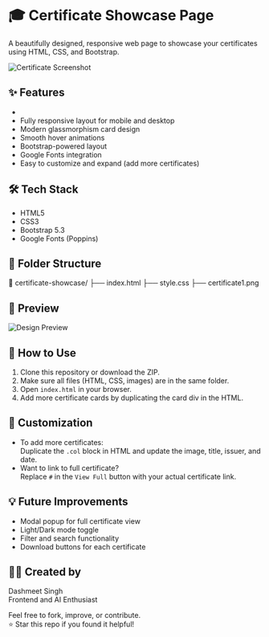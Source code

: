 # 🎓 Certificate Showcase Page

A beautifully designed, responsive web page to showcase your certificates using HTML, CSS, and Bootstrap.

![Certificate Screenshot](certificate1.png)

## ✨ Features

-
- Fully responsive layout for mobile and desktop
- Modern glassmorphism card design
- Smooth hover animations
- Bootstrap-powered layout
- Google Fonts integration
- Easy to customize and expand (add more certificates)

## 🛠️ Tech Stack

- HTML5
- CSS3
- Bootstrap 5.3
- Google Fonts (Poppins)

## 📁 Folder Structure

📂 certificate-showcase/
├── index.html
├── style.css
├── certificate1.png


## 📸 Preview

![Design Preview](certificate1.png)

## 🚀 How to Use

1. Clone this repository or download the ZIP.
2. Make sure all files (HTML, CSS, images) are in the same folder.
3. Open `index.html` in your browser.
4. Add more certificate cards by duplicating the card div in the HTML.

## 📌 Customization

- To add more certificates:  
  Duplicate the `.col` block in HTML and update the image, title, issuer, and date.
- Want to link to full certificate?  
  Replace `#` in the `View Full` button with your actual certificate link.

## 💡 Future Improvements

- Modal popup for full certificate view
- Light/Dark mode toggle
- Filter and search functionality
- Download buttons for each certificate

## 🧑‍💻 Created by

Dashmeet Singh  
Frontend and AI Enthusiast 


Feel free to fork, improve, or contribute.  
⭐ Star this repo if you found it helpful!

